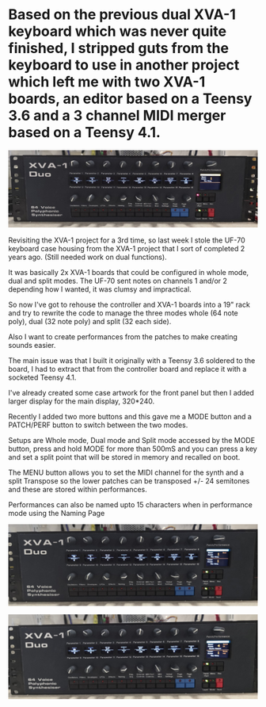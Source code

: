 # Based on the previous dual XVA-1 keyboard which was never quite finished, I stripped guts from the keyboard to use in another project which left me with two XVA-1 boards, an editor based on a Teensy 3.6 and a 3 channel MIDI merger based on a Teensy 4.1.

![Synth](Photos/synth.jpg)

Revisiting the XVA-1 project for a 3rd time, so last week I stole the UF-70 keyboard case housing from the XVA-1 project that I sort of completed 2 years ago. (Still needed work on dual functions). 

It was basically 2x XVA-1 boards that could be configured in whole mode, dual and split modes. The UF-70 sent notes on channels 1 and/or 2 depending how I wanted, it was clumsy and impractical. 

So now I've got to rehouse the controller and XVA-1 boards into a 19" rack and try to rewrite the code to manage the three modes whole (64 note poly), dual (32 note poly) and split (32 each side). 

Also I want to create performances from the patches to make creating sounds easier. 

The main issue was that I built it originally with a Teensy 3.6 soldered to the board, I had to extract that from the controller board and replace it with a socketed Teensy 4.1. 

I've already created some case artwork for the front panel but then I added larger display for the main display, 320*240.

Recently I added two more buttons and this gave me a MODE button and a PATCH/PERF button to switch between the two modes.

Setups are Whole mode, Dual mode and Split mode accessed by the MODE button, press and hold MODE for more than 500mS and you can press a key and set a split point that will be stored in memory and recalled on boot.

The MENU button allows you to set the MIDI channel for the synth and a split Transpose so the lower patches can be transposed +/- 24 semitones and these are stored within performances.

Performances can also be named upto 15 characters when in performance mode using the Naming Page

![Synth](Photos/synth1.jpg)

![Synth](Photos/synth2.jpg)
